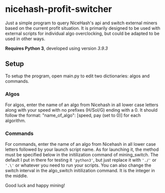 # nicehash-profit-switcher
Just a simple program to query NiceHash's api and switch external miners based on the current profit situation.
It is primarily designed to be used with external scripts for individual algo overclocking, but could be 
adapted to be used in other ways.

**Requires Python 3**, developed using version *3.9.3*

## Setup
To setup the program, open main.py to edit two dictionaries: algos and commands.

### Algos
For algos, enter the name of an algo from Nicehash in all lower case letters along with your speed with no prefixes (H/Sol/G)
ending with a 0. It should follow the format: "name_of_algo": [speed, pay (set to 0)] for each algorithm. 

### Commands
For commands, enter the name of an algo from Nicehash in all lower case letters followed by your launch script name. 
As for launching it, the method must be specified below in the initilization command of mining_switch. The default I put in there
for testing it ```'python3'```, but just replace it with ```'./'``` or ```'.\'``` or whatever you need to run your scripts. 
You can also change the switch interval in the algo_switch initilization command. It is the integer in the middle.

Good luck and happy mining!
